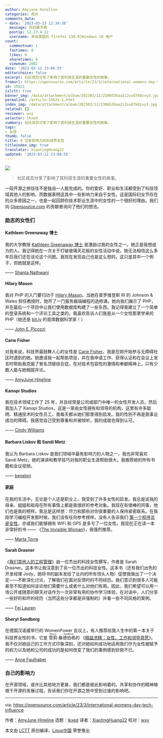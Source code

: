 ```yaml
---
author: Amyjune Hineline
categories: 观点
comments_data:
- date: '2023-03-13 12:34:38'
  message: 苏妈算不算
  postip: 12.23.4.22
  username: 来自美国的 Firefox 110.0|Windows 10 用户
count:
  commentnum: 1
  favtimes: 0
  likes: 0
  sharetimes: 0
  viewnum: 2002
date: '2023-03-12 23:06:55'
editorchoice: false
excerpt: 社区成员分享了影响了其科技生涯的重要女性的故事。
fromurl: https://opensource.com/article/23/3/international-womens-day-tech-influence
id: 15621
islctt: true
banner_img: /data/attachment/album/202303/12/230653haa2i2ss87k0zvy3.jpg
permalink: /article-15621-1.html
index_img: /data/attachment/album/202303/12/230653haa2i2ss87k0zvy3.jpg.thumb.jpg
related: []
reviewer: wxy
selector: lkxed
summary: 社区成员分享了影响了其科技生涯的重要女性的故事。
tags:
- 女性
thumb: false
title: 8 位有影响力的科技界女性
titleindex_img: true
translator: XiaotingHuang22
updated: '2023-03-12 23:06:55'
---
```


![](/data/attachment/album/202303/12/230653haa2i2ss87k0zvy3.jpg)



> 
> 社区成员分享了影响了其科技生涯的重要女性的故事。
> 
> 
> 


一段开源之旅往往不是独自一人能完成的。你的爱好、职业和生活都受到了科技领域其他人的影响，而数据表明这其中一些影响力来自于女性。这是国际妇女节存在的众多原因之一，也是一起回顾你技术职业生涯中的女性的一个很好的理由。我们向 [Opensource.com](http://Opensource.com) 的贡献者询问了他们的想法。


### 励志的女性们


#### Kathleen Greenaway 博士


我的大学教授 [Kathleen Greenaway 博士](https://www.linkedin.com/in/kathleen-greenaway-4076247/) 是激励过我的女性之一。她正是我想成为的人。我记得她在一次关于打破玻璃天花板的女性活动中说，她无法相信这么多年后我们还在谈论这个问题。我现在发现自己也是这么想的。这只是其中一个例子，但她就是这样。


—— [Shanta Nathwani](https://opensource.com/users/shanta)


#### Hilary Mason


我对 PHP 的入门要归功于 [Hilary Mason](https://en.wikipedia.org/wiki/Hilary_Mason_(data_scientist)?wprov=sfti1)。当她在普罗维登斯 RI 的 Johnson & Wales 担任教授时，她开了一门服务器端编程的选修课。她向我们展示了 PHP，并在最后一个项目中让我们使用数据库构建了一些东西。我记得我建立了一个简单的登录系统和一个评论工具之类的。我喜欢告诉人们我是从一个女性那里学来的 PHP（她还是 [bit.ly](http://bit.ly) 的首席数据科学家！）


—— [John E. Picozzi](https://opensource.com/users/johnindex_imgozzi)


#### Carie Fisher


对我来说，科技界最鼓舞人心的女性是 [Carie Fisher](https://www.linkedin.com/in/cariefisher)。我是在刚开始参与无障碍社区时遇到的她。她邀请我一起帮助项目，并在我申请工作、获得认证和在会议上发言时帮助我克服了冒名顶替综合症。在对技术包容性的激情和奉献精神上，只有少数人能与她相提并论。


—— [AmyJune Hineline](https://opensource.com/users/amyjune)


#### Kanopi Studios


我在技术领域工作了 25 年，并且经常是公司或部门中唯一的女性开发人员。然后我加入了 Kanopi Studios，这是一家由女性拥有和领导的机构，这里有许多聪明、精通技术的女性员工，我每天都从她们那里得到启发。我的性别不再是我事业成功的障碍。我感觉自己受到尊重和并被倾听，我的成就也得到认可。


—— [Cindy Williams](https://opensource.com/users/cindytwilliams)


#### Barbara Liskov 和 Sandi Metz


我认为 Barbara Liskov 是我们领域中最有影响力的人物之一，我也非常喜欢 Sandi Metz，她的演讲和教学技巧对我的职业生涯帮助很大。我推荐她的所有书籍和会议视频。


—— [benelori](https://opensource.com/users/benelori)


#### 家庭


在我的生活中，无论是个人还是职业上，我受到了许多女性的启发。我总是说我的母亲、姐姐和祖母在所有事情上都是我很好的参考对象。我现在有很棒的同事，他们也是我的榜样。我总是这样想：尽力和那些对你很重要的人保持紧密联系。在我刚学习编程开发那时候，我们没有任何参考榜样。没有人告诉我们 [第一个程序员是女性](https://opensource.com/article/18/10/first-computer-programmer-ada-lovelace)，亦或我们能够拥有 WiFi 和 GPS 是多亏了一位女性。我现在正在读一本非常好的书 —— 《[The Invisible Woman](https://www.penguinrandomhouse.com/books/623964/the-invisible-woman-by-erika-robuck/)》，我强烈推荐。


—— [Marta Torre](https://opensource.com/users/martatorredev)


#### Sarah Drasner


《[我们其他人的工程管理](https://www.engmanagement.dev/)》由一位杰出的科技女性撰写，作者是 Sarah Drasner。这本书让我注意到了另一位杰出的科技女性。这本书（还有我们出色的开发经理 Jody，她将书的副本发给了业内的所有领头人物）促使我做出了一个决定——不断深化讨论，了解我们在面对反馈时的不同经历。我们意识到很多人可能甚至不知道如何谈论他们需要什么或者什么对他们有用。因此，我们希望可以用一场公开或随意的聊天对话作为一次非常有用的协作学习体验，在对话中，人们分享一些好的和坏的经历（当然这些分享都是非强制的）并看一些不同风格的案例。


—— [Fei Lauren](https://opensource.com/users/feilauren)


#### Sheryl Sandberg


在德国汉诺威举行的 WomenPower 会议上，有人推荐给我人生中的第一本关于科技界女性的书，它是<ruby> 雪莉·桑德伯格 <rt>  Sheryl Sandberg </rt></ruby> 的 《[精益求精：女性、工作和领导意愿](https://leanin.org/book)》。我不仅对她自己的工作方式印象深刻，还对她如何成功地运用我们作为女性被赋予的权力以及她和公司的成功的是如何改变了我们的事例感到钦佩不已。


—— [Anne Faulhaber](https://opensource.com/users/afaulhab)


### 自己的影响力


在开源领域，或许比其他地方更甚，我们都是彼此影响着的。共享和协作的精神植根于开源的发展过程。告诉我们你在开源之旅中受到过谁的影响吧。




---


via: <https://opensource.com/article/23/3/international-womens-day-tech-influence>


作者：[AmyJune Hineline](https://opensource.com/users/amyjune) 选题：[lkxed](https://github.com/lkxed/) 译者：[XiaotingHuang22](https://github.com/XiaotingHuang22) 校对：[wxy](https://github.com/wxy)


本文由 [LCTT](https://github.com/LCTT/TranslateProject) 原创编译，[Linux中国](https://linux.cn/) 荣誉推出